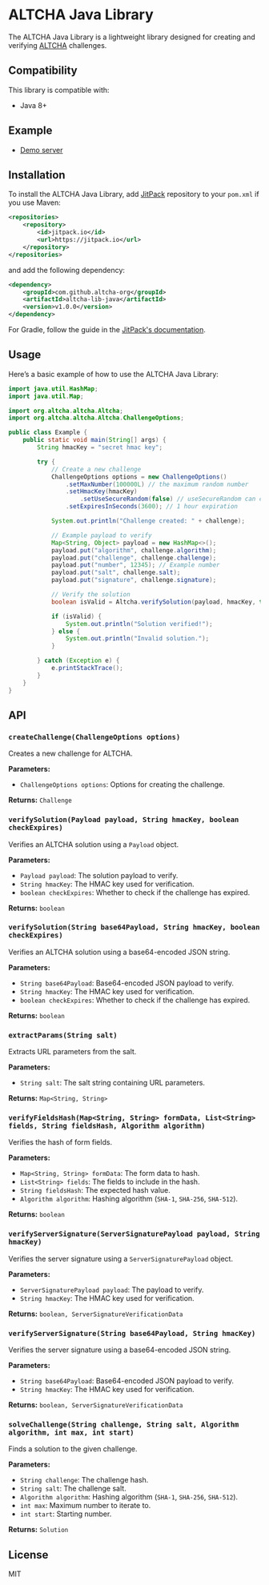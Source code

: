 # ALTCHA Java Library

The ALTCHA Java Library is a lightweight library designed for creating and verifying [ALTCHA](https://altcha.org) challenges.

## Compatibility

This library is compatible with:

- Java 8+

## Example

- [Demo server](https://github.com/altcha-org/altcha-starter-java)

## Installation

To install the ALTCHA Java Library, add [JitPack](https://jitpack.io) repository to your `pom.xml` if you use Maven:

```xml
<repositories>
    <repository>
        <id>jitpack.io</id>
        <url>https://jitpack.io</url>
    </repository>
</repositories>
```

and add the following dependency:

```xml
<dependency>
    <groupId>com.github.altcha-org</groupId>
    <artifactId>altcha-lib-java</artifactId>
    <version>v1.0.0</version>
</dependency>
```

For Gradle, follow the guide in the [JitPack's documentation](https://jitpack.io).

<!--
To install the ALTCHA Java Library, add the following dependency to your `pom.xml` if you use Maven:

```xml
<dependency>
    <groupId>org.altcha</groupId>
    <artifactId>altcha</artifactId>
    <version>1.0.0</version>
</dependency>
```

Or, if you use Gradle, add the following to your `build.gradle`:

```groovy
implementation 'org.altcha:altcha:1.0.0'
```
-->

## Usage

Here’s a basic example of how to use the ALTCHA Java Library:

```java
import java.util.HashMap;
import java.util.Map;

import org.altcha.altcha.Altcha;
import org.altcha.altcha.Altcha.ChallengeOptions;

public class Example {
    public static void main(String[] args) {
        String hmacKey = "secret hmac key";

        try {
            // Create a new challenge
            ChallengeOptions options = new ChallengeOptions()
                .setMaxNumber(100000L) // the maximum random number
                .setHmacKey(hmacKey)
                    .setUseSecureRandom(false) // useSecureRandom can cause hangs
                .setExpiresInSeconds(3600); // 1 hour expiration

            System.out.println("Challenge created: " + challenge);

            // Example payload to verify
            Map<String, Object> payload = new HashMap<>();
            payload.put("algorithm", challenge.algorithm);
            payload.put("challenge", challenge.challenge);
            payload.put("number", 12345); // Example number
            payload.put("salt", challenge.salt);
            payload.put("signature", challenge.signature);

            // Verify the solution
            boolean isValid = Altcha.verifySolution(payload, hmacKey, true);

            if (isValid) {
                System.out.println("Solution verified!");
            } else {
                System.out.println("Invalid solution.");
            }

        } catch (Exception e) {
            e.printStackTrace();
        }
    }
}
```

## API

### `createChallenge(ChallengeOptions options)`

Creates a new challenge for ALTCHA.

**Parameters:**

- `ChallengeOptions options`: Options for creating the challenge.

**Returns:** `Challenge`

### `verifySolution(Payload payload, String hmacKey, boolean checkExpires)`

Verifies an ALTCHA solution using a `Payload` object.

**Parameters:**

- `Payload payload`: The solution payload to verify.
- `String hmacKey`: The HMAC key used for verification.
- `boolean checkExpires`: Whether to check if the challenge has expired.

**Returns:** `boolean`

### `verifySolution(String base64Payload, String hmacKey, boolean checkExpires)`

Verifies an ALTCHA solution using a base64-encoded JSON string.

**Parameters:**

- `String base64Payload`: Base64-encoded JSON payload to verify.
- `String hmacKey`: The HMAC key used for verification.
- `boolean checkExpires`: Whether to check if the challenge has expired.

**Returns:** `boolean`

### `extractParams(String salt)`

Extracts URL parameters from the salt.

**Parameters:**

- `String salt`: The salt string containing URL parameters.

**Returns:** `Map<String, String>`

### `verifyFieldsHash(Map<String, String> formData, List<String> fields, String fieldsHash, Algorithm algorithm)`

Verifies the hash of form fields.

**Parameters:**

- `Map<String, String> formData`: The form data to hash.
- `List<String> fields`: The fields to include in the hash.
- `String fieldsHash`: The expected hash value.
- `Algorithm algorithm`: Hashing algorithm (`SHA-1`, `SHA-256`, `SHA-512`).

**Returns:** `boolean`

### `verifyServerSignature(ServerSignaturePayload payload, String hmacKey)`

Verifies the server signature using a `ServerSignaturePayload` object.

**Parameters:**

- `ServerSignaturePayload payload`: The payload to verify.
- `String hmacKey`: The HMAC key used for verification.

**Returns:** `boolean, ServerSignatureVerificationData`

### `verifyServerSignature(String base64Payload, String hmacKey)`

Verifies the server signature using a base64-encoded JSON string.

**Parameters:**

- `String base64Payload`: Base64-encoded JSON payload to verify.
- `String hmacKey`: The HMAC key used for verification.

**Returns:** `boolean, ServerSignatureVerificationData`

### `solveChallenge(String challenge, String salt, Algorithm algorithm, int max, int start)`

Finds a solution to the given challenge.

**Parameters:**

- `String challenge`: The challenge hash.
- `String salt`: The challenge salt.
- `Algorithm algorithm`: Hashing algorithm (`SHA-1`, `SHA-256`, `SHA-512`).
- `int max`: Maximum number to iterate to.
- `int start`: Starting number.

**Returns:** `Solution`

## License

MIT